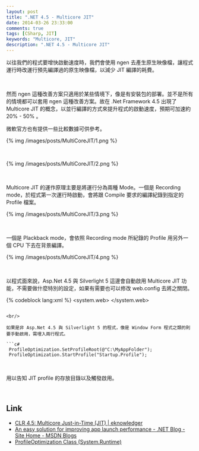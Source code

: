 ```yaml
---
layout: post
title: ".NET 4.5 - Multicore JIT"
date: 2014-03-26 23:33:00
comments: true
tags: [CSharp, JIT]
keywords: "Multicore, JIT"
description: ".NET 4.5 - Multicore JIT"
---
```


以往我們的程式要增快啟動速度時，我們會使用 ngen 去產生原生映像檔，讓程式運行時改運行預先編譯過的原生映像檔，以減少 JIT 編譯的耗費。   

<!-- More -->

<br/>

然而 ngen 這種改善方案只適用於某些情境下，像是有安裝包的部署。並不是所有的情境都可以套用 ngen 這種改善方案。故在 .Net Framework 4.5 出現了 Multicore JIT 的概念，以並行編譯的方式來提升程式的啟動速度，預期可加速約 20% - 50% 。  

微軟官方也有提供一些比較數據可供參考。  

{% img /images/posts/MultiCoreJIT/1.png %}

<br/>

{% img /images/posts/MultiCoreJIT/2.png %}

<br/>

Multicore JIT 的運作原理主要是將運行分為兩種 Mode。一個是 Recording mode，於程式第一次運行時啟動，會將跟 Compile 要求的編譯紀錄到指定的 Profile 檔案。

{% img /images/posts/MultiCoreJIT/3.png %}

<br/>

一個是 Plackback mode，會依照 Recording mode 所紀錄的 Profile 用另外一個 CPU 下去在背景編譯。  

{% img /images/posts/MultiCoreJIT/4.png %}

<br/>

以程式面來說，Asp.Net 4.5 與 Silverlight 5 這邊會自動啟用 Multicore JIT 功能，不需要做什麼特別的設定，如果有需要也可以修改 web.config 去將之關閉。  

{% codeblock lang:xml %}
<system.web> 
  <compilation profileGuidedOptimizations="None" />
</system.web>
```

<br/>

如果是非 Asp.Net 4.5 與 Silverlight 5 的程式，像是 Window Form 程式之類的則要手動啟用，需埋入兩行程式。  

```c#
 ProfileOptimization.SetProfileRoot(@"C:\MyAppFolder");
 ProfileOptimization.StartProfile("Startup.Profile");
```

<br/>

用以告知 JIT profile 的存放目錄以及觸發啟用。

<Br/>

Link
----
* [CLR 4.5: Multicore Just-in-Time (JIT) | eknowledger](http://eknowledger.wordpress.com/2012/04/26/clr-4-5-multicore-just-in-time-jit/)
* [An easy solution for improving app launch performance - .NET Blog - Site Home - MSDN Blogs](http://blogs.msdn.com/b/dotnet/archive/2012/10/18/an-easy-solution-for-improving-app-launch-performance.aspx)
* [ProfileOptimization Class (System.Runtime)](http://msdn.microsoft.com/en-us/library/system.runtime.profileoptimization%28v=vs.110%29.aspx)
